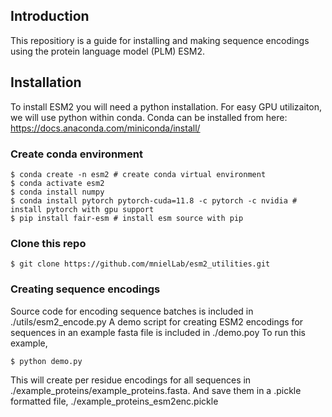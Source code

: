 ## Introduction
This repositiory is a guide for installing and making sequence encodings using the protein language model (PLM) ESM2.
## Installation
To install ESM2 you will need a python installation. 
For easy GPU utilizaiton, we will use python within conda. Conda can be installed from here: https://docs.anaconda.com/miniconda/install/ 
### Create conda environment
```
$ conda create -n esm2 # create conda virtual environment
$ conda activate esm2
$ conda install numpy
$ conda install pytorch pytorch-cuda=11.8 -c pytorch -c nvidia # install pytorch with gpu support
$ pip install fair-esm # install esm source with pip
```
### Clone this repo
```
$ git clone https://github.com/mnielLab/esm2_utilities.git
```
### Creating sequence encodings
Source code for encoding sequence batches is included in ./utils/esm2_encode.py
A demo script for creating ESM2 encodings for sequences in an example fasta file is included in ./demo.poy
To run this example,
```
$ python demo.py
```
This will create per residue encodings for all sequences in ./example_proteins/example_proteins.fasta.
And save them in a .pickle formatted file, ./example_proteins_esm2enc.pickle
